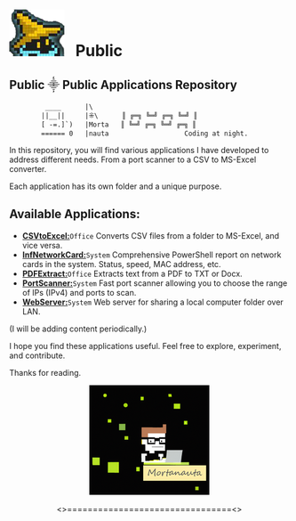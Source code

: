 # ![](./WebServer/Images/GitHub.png) &nbsp;&nbsp;Public

## Public ⸎ Public Applications Repository
	         ____      |\           
            ||__||     |⁜\   	║ ╔═╗ ╚═╝ ╔═╗ ╚═╝ ║           
            [ -=.]`)   |Morta  	║ ╚═╝ ╔═╗ ╚═╝ ╔═╗ ║           
            ====== 0   |nauta               	Coding at night.


In this repository, you will find various applications I have developed to address different needs. From a port scanner to a CSV to MS-Excel converter.

Each application has its own folder and a unique purpose.



## Available Applications:

 - [**CSVtoExcel:**](https://github.com/Mortanauta/Public/tree/main/CsvToExcel)`Office` Converts CSV files from a folder to MS-Excel, and vice versa.
 - [**InfNetworkCard:**](https://github.com/Mortanauta/Public/tree/main/InfNetwordCard)`System` Comprehensive PowerShell report on network cards in the system. Status, speed, MAC address, etc.
 - [**PDFExtract:**](https://github.com/Mortanauta/Public/tree/main/PDFExtract)`Office` Extracts text from a PDF to TXT or Docx.
 - [**PortScanner:**](https://github.com/Mortanauta/Public/tree/main/PortScanner)`System` Fast port scanner allowing you to choose the range of IPs (IPv4) and ports to scan.
- [**WebServer:**](https://github.com/Mortanauta/Public/tree/main/WebServer)`System` Web server for sharing a local computer folder over LAN.

(I will be adding content periodically.)


I hope you find these applications useful. Feel free to explore, experiment, and contribute.

Thanks for reading.

<p align="center"><img src="WebServer/Images/Avatar.png" 
        alt="Avatar2" </p>

<p align="center"><>================================<></p>
